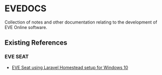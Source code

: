 # EVEDOCS
Collection of notes and other documentation relating to the development of EVE Online software.

## Existing References
### EVE SEAT
- [EVE Seat using Laravel Homestead setup for Windows 10](/Homestead-HOWTO.md)
